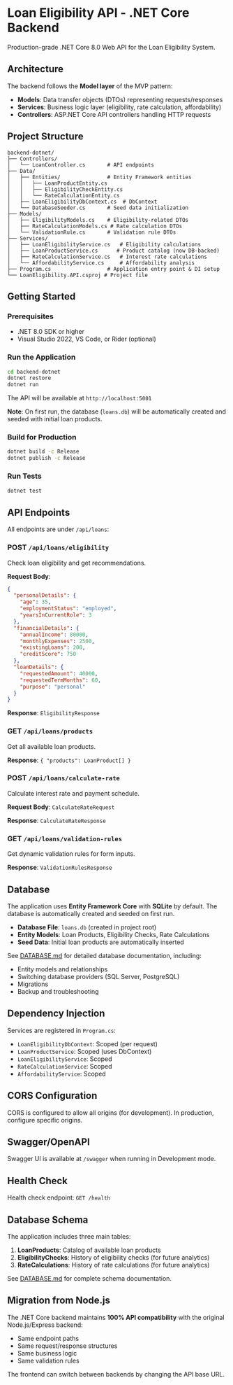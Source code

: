# Loan Eligibility API - .NET Core Backend

Production-grade .NET Core 8.0 Web API for the Loan Eligibility System.

## Architecture

The backend follows the **Model layer** of the MVP pattern:

- **Models**: Data transfer objects (DTOs) representing requests/responses
- **Services**: Business logic layer (eligibility, rate calculation, affordability)
- **Controllers**: ASP.NET Core API controllers handling HTTP requests

## Project Structure

```
backend-dotnet/
├── Controllers/
│   └── LoanController.cs       # API endpoints
├── Data/
│   ├── Entities/               # Entity Framework entities
│   │   ├── LoanProductEntity.cs
│   │   ├── EligibilityCheckEntity.cs
│   │   └── RateCalculationEntity.cs
│   ├── LoanEligibilityDbContext.cs  # DbContext
│   └── DatabaseSeeder.cs       # Seed data initialization
├── Models/
│   ├── EligibilityModels.cs    # Eligibility-related DTOs
│   ├── RateCalculationModels.cs # Rate calculation DTOs
│   └── ValidationRule.cs       # Validation rule DTOs
├── Services/
│   ├── LoanEligibilityService.cs   # Eligibility calculations
│   ├── LoanProductService.cs      # Product catalog (now DB-backed)
│   ├── RateCalculationService.cs   # Interest rate calculations
│   └── AffordabilityService.cs     # Affordability analysis
├── Program.cs                  # Application entry point & DI setup
└── LoanEligibility.API.csproj # Project file
```

## Getting Started

### Prerequisites

- .NET 8.0 SDK or higher
- Visual Studio 2022, VS Code, or Rider (optional)

### Run the Application

```bash
cd backend-dotnet
dotnet restore
dotnet run
```

The API will be available at `http://localhost:5001`

**Note**: On first run, the database (`loans.db`) will be automatically created and seeded with initial loan products.

### Build for Production

```bash
dotnet build -c Release
dotnet publish -c Release
```

### Run Tests

```bash
dotnet test
```

## API Endpoints

All endpoints are under `/api/loans`:

### POST `/api/loans/eligibility`

Check loan eligibility and get recommendations.

**Request Body**:
```json
{
  "personalDetails": {
    "age": 35,
    "employmentStatus": "employed",
    "yearsInCurrentRole": 3
  },
  "financialDetails": {
    "annualIncome": 80000,
    "monthlyExpenses": 2500,
    "existingLoans": 200,
    "creditScore": 750
  },
  "loanDetails": {
    "requestedAmount": 40000,
    "requestedTermMonths": 60,
    "purpose": "personal"
  }
}
```

**Response**: `EligibilityResponse`

### GET `/api/loans/products`

Get all available loan products.

**Response**: `{ "products": LoanProduct[] }`

### POST `/api/loans/calculate-rate`

Calculate interest rate and payment schedule.

**Request Body**: `CalculateRateRequest`

**Response**: `CalculateRateResponse`

### GET `/api/loans/validation-rules`

Get dynamic validation rules for form inputs.

**Response**: `ValidationRulesResponse`

## Database

The application uses **Entity Framework Core** with **SQLite** by default. The database is automatically created and seeded on first run.

- **Database File**: `loans.db` (created in project root)
- **Entity Models**: Loan Products, Eligibility Checks, Rate Calculations
- **Seed Data**: Initial loan products are automatically inserted

See [DATABASE.md](DATABASE.md) for detailed database documentation, including:
- Entity models and relationships
- Switching database providers (SQL Server, PostgreSQL)
- Migrations
- Backup and troubleshooting

## Dependency Injection

Services are registered in `Program.cs`:

- `LoanEligibilityDbContext`: Scoped (per request)
- `LoanProductService`: Scoped (uses DbContext)
- `LoanEligibilityService`: Scoped
- `RateCalculationService`: Scoped
- `AffordabilityService`: Scoped

## CORS Configuration

CORS is configured to allow all origins (for development). In production, configure specific origins.

## Swagger/OpenAPI

Swagger UI is available at `/swagger` when running in Development mode.

## Health Check

Health check endpoint: `GET /health`

## Database Schema

The application includes three main tables:

1. **LoanProducts**: Catalog of available loan products
2. **EligibilityChecks**: History of eligibility checks (for future analytics)
3. **RateCalculations**: History of rate calculations (for future analytics)

See [DATABASE.md](DATABASE.md) for complete schema documentation.

## Migration from Node.js

The .NET Core backend maintains **100% API compatibility** with the original Node.js/Express backend:

- Same endpoint paths
- Same request/response structures
- Same business logic
- Same validation rules

The frontend can switch between backends by changing the API base URL.

